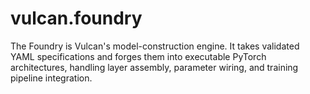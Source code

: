 # vulcan.foundry

The Foundry is Vulcan's model-construction engine. It takes validated
YAML specifications and forges them into executable PyTorch architectures,
handling layer assembly, parameter wiring, and training pipeline integration.